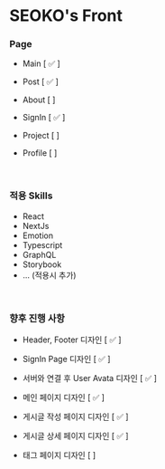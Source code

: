 # SEOKO's Front

### **Page**

- Main [ ✅ ]

- Post [ ✅ ]

- About [ ]

- SignIn [ ✅ ]

- Project [ ]

- Profile [ ]

<br />

### **적용 Skills**

- React
- NextJs
- Emotion
- Typescript
- GraphQL
- Storybook
- ... (적용시 추가)

<br />

### **향후 진행 사항**

- Header, Footer 디자인 [ ✅ ]

- SignIn Page 디자인 [ ✅ ]

- 서버와 연결 후 User Avata 디자인 [ ✅ ]

- 메인 페이지 디자인 [ ✅ ]

- 게시글 작성 페이지 디자인 [ ✅ ]

- 게시글 상세 페이지 디자인 [ ✅ ]

- 태그 페이지 디자인 [ ]
